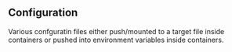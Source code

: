 ## Configuration

Various confguratin files either push/mounted to a target file inside containers or pushed into environment variables inside containers.